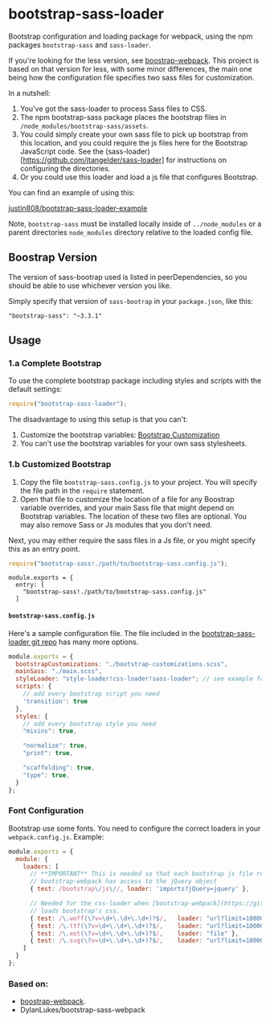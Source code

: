 bootstrap-sass-loader
=================

Bootstrap configuration and loading package for webpack, using the npm packages `bootstrap-sass` and `sass-loader`.

If you're looking for the less version, see [boostrap-webpack](https://github.com/bline/bootstrap-webpack). This project
is based on that version for less, with some minor differences, the main one being how the configuration file specifies
two sass files for customization.

In a nutshell:

1. You've got the sass-loader to process Sass files to CSS.
2. The npm bootstrap-sass package places the bootstrap files in `/node_modules/bootstrap-sass/assets`.
3. You could simply create your own sass file to pick up bootstrap from this location, and you could require the js
   files here for the Bootstrap JavaScript code. See the (sass-loader)[https://github.com/jtangelder/sass-loader] for
   instructions on configuring the directories.
4. Or you could use this loader and load a js file that configures Bootstrap.

You can find an example of using this:

[justin808/bootstrap-sass-loader-example](https://github.com/justin808/bootstrap-sass-loader-example)

Note, `bootstrap-sass` must be installed locally inside of `../node_modules` or a parent directories `node_modules`
directory relative to the loaded config file.

Boostrap Version
---
The version of sass-bootrap used is listed in peerDependencies, so you should be able to use whichever version you like.

Simply specify that version of `sass-bootrap` in your `package.json`, like this:

    "bootstrap-sass": "~3.3.1"


Usage
-----

### 1.a Complete Bootstrap

To use the complete bootstrap package including styles and scripts with the default settings:

``` javascript
require("bootstrap-sass-loader");
```

The disadvantage to using this setup is that you can't:

1. Customize the bootstrap variables: [Bootstrap Customization](http://getbootstrap.com/customize/)
2. You can't use the bootstrap variables for your own sass stylesheets.

### 1.b Customized Bootstrap

1. Copy the file `bootstrap-sass.config.js` to your project. You will specify the file path in the `require` statement.
2. Open that file to customize the location of a file for any Boostrap variable overrides, and your main Sass file that
   might depend on Bootstrap variables. The location of these two files are optional. You may also remove Sass or Js
   modules that you don't need.

Next, you may either require the sass files in a Js file, or you might specify this as an entry point.

```javascript
require("bootstrap-sass!./path/to/bootstrap-sass.config.js");
```

```
module.exports = {
  entry: [
    "bootstrap-sass!./path/to/bootstrap-sass.config.js"
  ]
```

#### `bootstrap-sass.config.js`

Here's a sample configuration file. The file included in the [bootstrap-sass-loader git repo](https://github.com/justin808/bootstrap-sass-loader/blob/master/bootstrap-sass.config.js)
has many more options.

``` javascript
module.exports = {
  bootstrapCustomizations: "./bootstrap-customizations.scss",
  mainSass: "./main.scss",
  styleLoader: "style-loader!css-loader!sass-loader"; // see example for the ExtractTextPlugin
  scripts: {
    // add every bootstrap script you need
    'transition': true
  },
  styles: {
    // add every bootstrap style you need
    "mixins": true,

    "normalize": true,
    "print": true,

    "scaffolding": true,
    "type": true,
  }
};
```

### Font Configuration
Bootstrap use some fonts. You need to configure the correct loaders in your `webpack.config.js`. Example:

``` javascript
module.exports = {
  module: {
    loaders: [
      // **IMPORTANT** This is needed so that each bootstrap js file required by
      // bootstrap-webpack has access to the jQuery object
      { test: /bootstrap\/js\//, loader: 'imports?jQuery=jquery' },

      // Needed for the css-loader when [bootstrap-webpack](https://github.com/bline/bootstrap-webpack)
      // loads bootstrap's css.
      { test: /\.woff(\?v=\d+\.\d+\.\d+)?$/,   loader: "url?limit=10000&minetype=application/font-woff" },
      { test: /\.ttf(\?v=\d+\.\d+\.\d+)?$/,    loader: "url?limit=10000&minetype=application/octet-stream" },
      { test: /\.eot(\?v=\d+\.\d+\.\d+)?$/,    loader: "file" },
      { test: /\.svg(\?v=\d+\.\d+\.\d+)?$/,    loader: "url?limit=10000&minetype=image/svg+xml" }
    ]
  }
};
```



### Based on:
* [boostrap-webpack](https://github.com/bline/bootstrap-webpack).
* DylanLukes/bootstrap-sass-webpack

